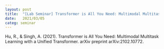 ```yaml
---
layout: post
title:  "[Lab Seminar] Transformer is All You Need: Multimodal Multitask Learning with a Unified Transformer"
date:   2021/03/05
categ: seminar
---
```






Hu, R., & Singh, A. (2021). Transformer is All You Need: Multimodal Multitask Learning with a Unified Transformer. arXiv preprint arXiv:2102.10772.





 

